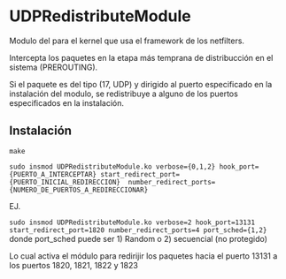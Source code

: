 # UDPRedistributeModule
Modulo del para el kernel que usa el framework de los netfilters.

Intercepta los paquetes en la etapa más temprana de distribucción en el sistema (PREROUTING).

Si el paquete es del tipo (17, UDP) y dirigido al puerto especificado en la instalación del modulo, se redistribuye a alguno de los puertos especificados en la instalación.

Instalación
------------

`make`

`sudo insmod UDPRedistributeModule.ko verbose={0,1,2} hook_port={PUERTO_A_INTERCEPTAR} start_redirect_port={PUERTO_INICIAL_REDIRECCION}  number_redirect_ports={NUMERO_DE_PUERTOS_A_REDIRECCIONAR}`

EJ.

`sudo insmod UDPRedistributeModule.ko verbose=2 hook_port=13131 start_redirect_port=1820 number_redirect_ports=4 port_sched={1,2}`
donde port_sched puede ser 1) Random o 2) secuencial (no protegido)

Lo cual activa el módulo para redirijir los paquetes hacia el puerto 13131 a los puertos 1820, 1821, 1822 y 1823
